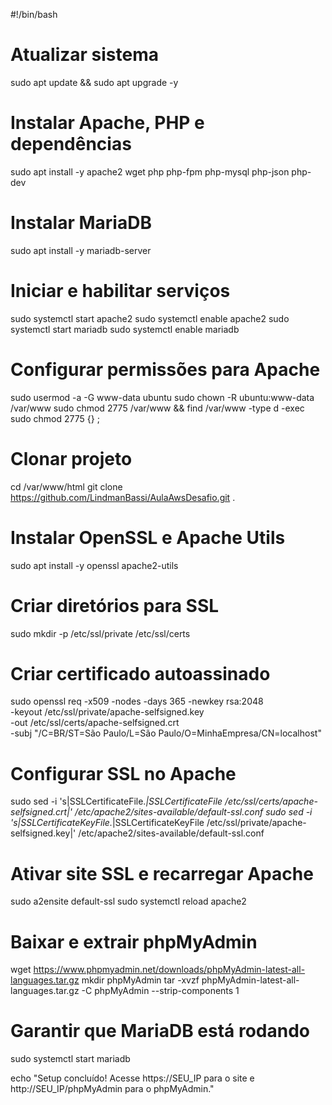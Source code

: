 #!/bin/bash

# Atualizar sistema
sudo apt update && sudo apt upgrade -y

# Instalar Apache, PHP e dependências
sudo apt install -y apache2 wget php php-fpm php-mysql php-json php-dev

# Instalar MariaDB
sudo apt install -y mariadb-server

# Iniciar e habilitar serviços
sudo systemctl start apache2
sudo systemctl enable apache2
sudo systemctl start mariadb
sudo systemctl enable mariadb

# Configurar permissões para Apache
sudo usermod -a -G www-data ubuntu
sudo chown -R ubuntu:www-data /var/www
sudo chmod 2775 /var/www && find /var/www -type d -exec sudo chmod 2775 {} \;

# Clonar projeto
cd /var/www/html
git clone https://github.com/LindmanBassi/AulaAwsDesafio.git .

# Instalar OpenSSL e Apache Utils
sudo apt install -y openssl apache2-utils

# Criar diretórios para SSL
sudo mkdir -p /etc/ssl/private /etc/ssl/certs

# Criar certificado autoassinado
sudo openssl req -x509 -nodes -days 365 -newkey rsa:2048 \
  -keyout /etc/ssl/private/apache-selfsigned.key \
  -out /etc/ssl/certs/apache-selfsigned.crt \
  -subj "/C=BR/ST=São Paulo/L=São Paulo/O=MinhaEmpresa/CN=localhost"

# Configurar SSL no Apache
sudo sed -i 's|SSLCertificateFile.*|SSLCertificateFile /etc/ssl/certs/apache-selfsigned.crt|' /etc/apache2/sites-available/default-ssl.conf
sudo sed -i 's|SSLCertificateKeyFile.*|SSLCertificateKeyFile /etc/ssl/private/apache-selfsigned.key|' /etc/apache2/sites-available/default-ssl.conf

# Ativar site SSL e recarregar Apache
sudo a2ensite default-ssl
sudo systemctl reload apache2

# Baixar e extrair phpMyAdmin
wget https://www.phpmyadmin.net/downloads/phpMyAdmin-latest-all-languages.tar.gz
mkdir phpMyAdmin
tar -xvzf phpMyAdmin-latest-all-languages.tar.gz -C phpMyAdmin --strip-components 1

# Garantir que MariaDB está rodando
sudo systemctl start mariadb

echo "Setup concluído! Acesse https://SEU_IP para o site e http://SEU_IP/phpMyAdmin para o phpMyAdmin."

